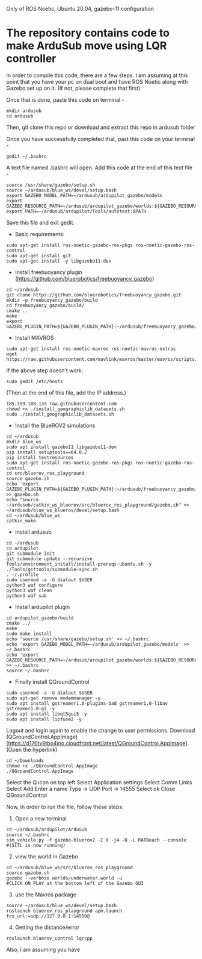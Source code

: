 Only of ROS Noetic, Ubuntu 20.04, gazebo-11 configuration

# The repository contains code to make ArduSub move using LQR controller

In order to compile this code, there are a few steps. I am assuming at this point that you have your pc on dual boot and have ROS Noetic along with Gazebo set up on it. (If not, please complete that first)

Once that is done, paste this code on terminal -
```
mkdir ardusub
cd ardusub
```

Then, git clone this repo or download and extract this repo in ardusub folder

Once you have successfully completed that, past this code on your terminal -
```
gedit ~/.bashrc
```

A text file named .bashrc will open. Add this code at the end of this text file -
```
source /usr/share/gazebo/setup.sh
source ~/ardusub/blue_ws/devel/setup.bash
export GAZEBO_MODEL_PATH=~/ardusub/ardupilot_gazebo/models
export GAZEBO_RESOURCE_PATH=~/ardusub/ardupilot_gazebo/worlds:${GAZEBO_RESOURCE_PATH}
export PATH=~/ardusub/ardupilot/Tools/autotest:$PATH
```
Save this file and exit gedit. 

 - Basic requirements:
```
sudo apt-get install ros-noetic-gazebo-ros-pkgs ros-noetic-gazebo-ros-control
sudo apt-get install git
sudo apt-get install -y libgazebo11-dev 
```
 - Install freebuoyancy plugin (https://github.com/bluerobotics/freebuoyancy_gazebo)
```
cd ~/ardusub
git clone https://github.com/bluerobotics/freebuoyancy_gazebo.git
mkdir -p freebuoyancy_gazebo/build
cd freebuoyancy_gazebo/build/
cmake ..
make
export GAZEBO_PLUGIN_PATH=${GAZEBO_PLUGIN_PATH}:~/ardusub/freebuoyancy_gazebo/build
```

- Install MAVROS
```
sudo apt-get install ros-noetic-mavros ros-noetic-mavros-extras
wget https://raw.githubusercontent.com/mavlink/mavros/master/mavros/scripts/install_geographiclib_datasets.sh
```
If the above step doesn’t work:
```
sudo gedit /etc/hosts
```
(Then at the end of this file, add the IP address.)
```
185.199.108.133 raw.githubusercontent.com
chmod +x ./install_geographiclib_datasets.sh
sudo ./install_geographiclib_datasets.sh
```

- Install the BlueROV2 simulations
```
cd ~/ardusub
mkdir blue_ws
sudo apt install gazebo11 libgazebo11-dev
pip install setuptools==64.0.2
pip install testresources
sudo apt-get install ros-noetic-gazebo-ros-pkgs ros-noetic-gazebo-ros-control
cd src/bluerov_ros_playground
source gazebo.sh
echo 'export GAZEBO_PLUGIN_PATH=${GAZEBO_PLUGIN_PATH}:~/ardusub/freebuoyancy_gazebo/build' >> gazebo.sh
echo "source ~/ardusub/catkin_ws_bluerov/src/bluerov_ros_playground/gazebo.sh" >> ~/ardusub/blue_ws_bluerov/devel/setup.bash
cd ~/ardusub/blue_ws
catkin_make
```

- Install ardusub
```
cd ~/ardusub
cd ardupilot
git submodule init
git submodule update --recursive
Tools/environment_install/install-prereqs-ubuntu.sh -y
./Tools/gittools/submodule-sync.sh
. ~/.profile
sudo usermod -a -G dialout $USER
python3 waf configure
python3 waf clean
python3 waf sub
```

- Install ardupilot plugin
```
cd ardupilot_gazebo/build
cmake ../
make
sudo make install
echo 'source /usr/share/gazebo/setup.sh' >> ~/.bashrc
echo 'export GAZEBO_MODEL_PATH=~/ardusub/ardupilot_gazebo/models' >> ~/.bashrc
echo 'export GAZEBO_RESOURCE_PATH=~/ardusub/ardupilot_gazebo/worlds:${GAZEBO_RESOURCE_PATH}' >> ~/.bashrc
source ~/.bashrc
```

- Finally install QGroundControl
```
sudo usermod -a -G dialout $USER
sudo apt-get remove modemmanager -y
sudo apt install gstreamer1.0-plugins-bad gstreamer1.0-libav gstreamer1.0-gl -y
sudo apt install libqt5gui5 -y
sudo apt install libfuse2 -y
```
Logout and login again to enable the change to user permissions.
Download (QGroundControl.AppImage)[https://d176tv9ibo4jno.cloudfront.net/latest/QGroundControl.AppImage]. (Open the hyperlink)
```
cd ~/Downloads
chmod +x ./QGroundControl.AppImage
./QGroundControl.AppImage
 ```
Select the Q icon on top left
Select Application settings
Select Comm Links
Select Add
Enter a name
Type -> UDP
Port -> 14555
Select ok
Close QGroundControl

Now, In order to run the file, follow these steps:
1) Open a new terminal
```
cd ~/ardusub/ardupilot/ArduSub
source ~/.bashrc
sim_vehicle.py -f gazebo-bluerov2 -I 0 -j4 -D -L RATBeach --console
#(SITL is now running)
```

2) view the world in Gazebo
```
cd ~/ardusub/blue_ws/src/bluerov_ros_playground
source gazebo.sh
gazebo --verbose worlds/underwater.world -u
#CLICK ON PLAY at the bottom left of the Gazebo GUI
```
3) use the Mavros package 
```
source ~/ardusub/blue_ws/devel/setup.bash
roslaunch bluerov_ros_playground apm.launch fcu_url:=udp://127.0.0.1:14550@
```
4) Getting the distance/error
```
roslaunch bluerov_control lqrcpp
```

Also, I am assuming you have 
